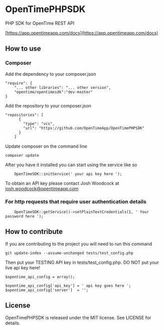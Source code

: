 # OpenTimePHPSDK #
PHP SDK for OpenTime REST API

[https://app.opentimeapp.com/docs](https://app.opentimeapp.com/docs)

## How to use ##

### Composer ###
Add the dependency to your composer.json

    "require": {
        "... other libraries": "... other version",
        "opentime/opentimesdk":"dev-master"
    }

Add the repository to your composer.json

    "repositories": [
          {
            "type": "vcs",
            "url": "https://github.com/OpenTimeApp/OpenTimePHPSDK"
          }
        ]

Update composer on the command line

    composer update

After you have it installed you can start using the service like so

        OpenTimeSDK::initService(' your api key here ');

To obtain an API key please contact Josh Woodcock at josh.woodcock@opentimeapp.com

### For http requests that require user authentication details ###

		OpenTimeSDK::getService()->setPlainTextCredentials(1, ' Your password here ');

## How to contribute ##

If you are contributing to the project you will need to run this command

    git update-index --assume-unchanged tests/test_config.php

Then put your TESTING API key in tests/test_config.php. DO NOT put your live api key here!

    $opentime_api_config = array();

    $opentime_api_config['api_key'] = ' api key goes here ';
    $opentime_api_config['server']  = '';

## License

OpenTimePHPSDK is released under the MIT license. See LICENSE for details.